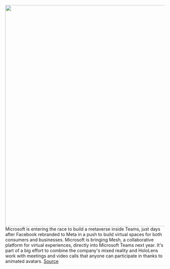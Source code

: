 <img src='https://cdn.vox-cdn.com/thumbor/WUY5_hRpJm933MOSyKoQw4G4RGs=/0x0:1320x880/1200x800/filters:focal(555x335:765x545)/cdn.vox-cdn.com/uploads/chorus_image/image/70079351/teamsmesh.0.jpg' width='700px' /><br/>
Microsoft is entering the race to build a metaverse inside Teams, just days after Facebook rebranded to Meta in a push to build virtual spaces for both consumers and businesses. Microsoft is bringing Mesh, a collaborative platform for virtual experiences, directly into Microsoft Teams next year. It's part of a big effort to combine the company's mixed reality and HoloLens work with meetings and video calls that anyone can participate in thanks to animated avatars.
<a href='https://www.theverge.com/2021/11/2/22758974/microsoft-teams-metaverse-mesh-3d-avatars-meetings-features'> Source <a/>